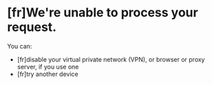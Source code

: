 # [fr]We're unable to process your request.

You can:
- [fr]disable your virtual private network (VPN), or browser or proxy server, if you use one
- [fr]try another device
